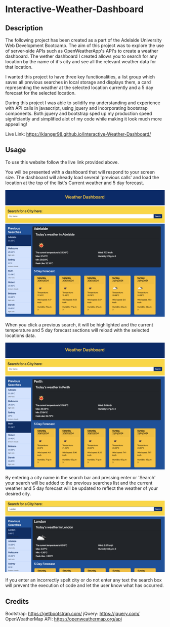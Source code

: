 # Interactive-Weather-Dashboard
## Description
The following project has been created as a part of the Adelaide University Web Development Bootcamp. The aim of this project was to explore the use of server-side APIs such as OpenWeatherApp's API's to create a weather dashboard. The wether dashboard I created allows you to search for any location by the name of it's city and see all the relevant weather data for that location.

I wanted this project to have three key functionalities, a list group which saves all previous searches in local storage and displays them, a card representing the weather at the selected location currently and a 5 day forecast for the selected location. 

During this project I was able to solidify my understanding and experience with API calls in javascript, using jquery and incorporating bootstrap components. Both jquery and bootstrap sped up my production speed signifciantly and simplified alot of my code while making it look much more appealing!

Live Link: https://klanger98.github.io/Interactive-Weather-Dashboard/
## Usage
To use this website follow the live link provided above. 

You will be presented with a dashboard that will respond to your screen size. The dashboard will already load several 'previous calls' and load the location at the top of the list's Current weather and 5 day forecast.

![Image of page once it is loaded](./Assets/Screenshots/landing.png)

When you click a previous search, it will be highlighted and the current temperature and 5 day forecast sections will reload with the selected locations data. 

![Demonstration of loading a previous search](./Assets/Screenshots/previousSearchSelected.png)

By entering a city name in the search bar and pressing enter or 'Search' your search will be added to the previous searches list and the current weather and 5 day forecast will be updated to reflect the weather of your desired city. 

![Demonstration of loading a previous search](./Assets/Screenshots/search-demo.png)

If you enter an incorrectly spelt city or do not enter any text the search box will prevent the execution of code and let the user know what has occurred.

## Credits
Bootstrap:
https://getbootstrap.com/
jQuery:
https://jquery.com/
OpenWeatherMap API:
https://openweathermap.org/api